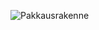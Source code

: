 ![Pakkausrakenne](https://github.com/eevib/ot-harjoitustyo/blob/master/dokumentaatio/images/luokkakaavio.jpg)

